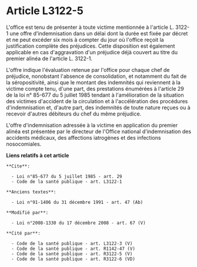 # Article L3122-5

L'office est tenu de présenter à toute victime mentionnée à l'article L. 3122-1 une offre d'indemnisation dans un délai dont
la durée est fixée par décret et ne peut excéder six mois à compter du jour où l'office reçoit la justification complète des
préjudices. Cette disposition est également applicable en cas d'aggravation d'un préjudice déjà couvert au titre du premier
alinéa de l'article L. 3122-1.

L'offre indique l'évaluation retenue par l'office pour chaque chef de préjudice, nonobstant l'absence de consolidation, et
notamment du fait de la séropositivité, ainsi que le montant des indemnités qui reviennent à la victime compte tenu, d'une
part, des prestations énumérées à l'article 29 de la loi n° 85-677 du 5 juillet 1985 tendant à l'amélioration de la situation
des victimes d'accident de la circulation et à l'accélération des procédures d'indemnisation et, d'autre part, des indemnités
de toute nature reçues ou à recevoir d'autres débiteurs du chef du même préjudice.

L'offre d'indemnisation adressée à la victime en application du premier alinéa est présentée par le directeur de l'Office
national d'indemnisation des accidents médicaux, des affections iatrogènes et des infections nosocomiales.

**Liens relatifs à cet article**

	**Cite**:

	  - Loi n°85-677 du 5 juillet 1985 - art. 29
	  - Code de la santé publique - art. L3122-1

	**Anciens textes**:

	  - Loi n°91-1406 du 31 décembre 1991 - art. 47 (Ab)

	**Modifié par**:

	  - Loi n°2008-1330 du 17 décembre 2008 - art. 67 (V)

	**Cité par**:

	  - Code de la santé publique - art. L3122-3 (V)
	  - Code de la santé publique - art. R1142-47 (V)
	  - Code de la santé publique - art. R3122-5 (V)
	  - Code de la santé publique - art. R3122-6 (VD)
